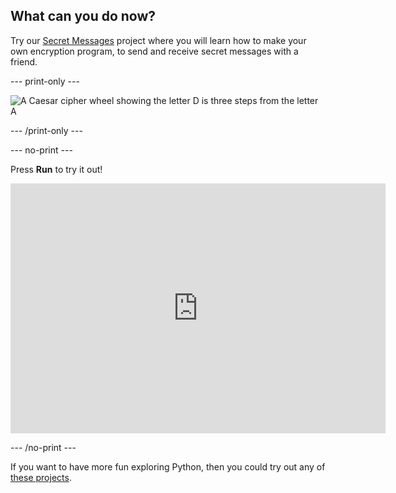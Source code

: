 ## What can you do now?

Try our [Secret Messages](https://projects.raspberrypi.org/en/projects/secret-messages/) project where you will learn how to make your own encryption program, to send and receive secret messages with a friend.

--- print-only --- 

![A Caesar cipher wheel showing the letter D is three steps from the letter A](images/messages-wheel-eg.png)

--- /print-only ---

--- no-print ---

Press **Run** to try it out!
<iframe src="https://editor.raspberrypi.org/en/embed/viewer/secret-messages-complete" width="600" height="400" frameborder="0" marginwidth="0" marginheight="0" allowfullscreen> </iframe>

--- /no-print ---

If you want to have more fun exploring Python, then you could try out any of [these projects](https://projects.raspberrypi.org/en/projects?software%5B%5D=python).

